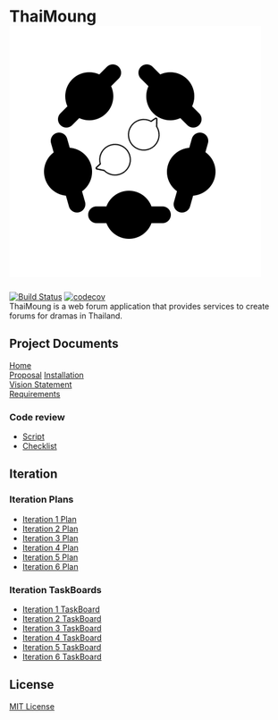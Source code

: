# ThaiMoung ![ThaiMoungLOGO](Logo/LOGO-thaimoung_2.png)
[![Build Status](https://app.travis-ci.com/Jakarin-Jojo/ThaiMoung.svg?branch=master)](https://app.travis-ci.com/Jakarin-Jojo/ThaiMoung)
[![codecov](https://codecov.io/gh/Jakarin-Jojo/ThaiMoung/branch/master/graph/badge.svg?token=TVQ33DAQ9M)](https://codecov.io/gh/Jakarin-Jojo/ThaiMoung)  
ThaiMoung is a web forum application that provides services to create forums for dramas in Thailand.

## Project Documents

[Home](../../wiki/Home)  
[Proposal](https://docs.google.com/document/d/1rzrv2o_gZU1Uh3EQ-Ona6EIYkrj8onRlVrpoh9FInAI/edit#)
[Installation](../../wiki/Installation)  
[Vision Statement](../../wiki/Vision%20Statement)  
[Requirements](../../wiki/Requirements)   

### Code review
* [Script](../../wiki/Script)  
* [Checklist](../../wiki/Checklist)  

## Iteration

### Iteration Plans  
* [Iteration 1 Plan](../../wiki/Iteration%201%20Plan)  
* [Iteration 2 Plan](../../wiki/Iteration%202%20Plan)  
* [Iteration 3 Plan](../../wiki/Iteration%203%20Plan)
* [Iteration 4 Plan](../../wiki/Iteration%204%20Plan) 
* [Iteration 5 Plan](../../wiki/Iteration%205%20Plan)
* [Iteration 6 Plan](../../wiki/Iteration%206%20Plan)

### Iteration TaskBoards  
* [Iteration 1 TaskBoard](../../projects/2)  
* [Iteration 2 TaskBoard](../../projects/3)  
* [Iteration 3 TaskBoard](../../projects/5)  
* [Iteration 4 TaskBoard](../../projects/6)
* [Iteration 5 TaskBoard](../../projects/7)
* [Iteration 6 TaskBoard](../../projects/8)
## License
[MIT License](https://github.com/Jakarin-Jojo/ThaiMoung/blob/master/LICENSE)
